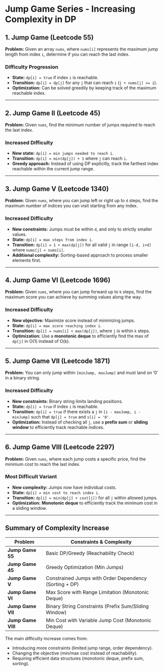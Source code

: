 # Jump Game Series - Increasing Complexity in DP

## 1. Jump Game (Leetcode 55)
**Problem:** Given an array `nums`, where `nums[i]` represents the maximum jump length from index `i`, determine if you can reach the last index.

### **Difficulty Progression**
- **State:** `dp[i] = true` if index `i` is reachable.
- **Transition:** `dp[i] = dp[j]` for any `j` that can reach `i` (`j + nums[j] >= i`).
- **Optimization:** Can be solved greedily by keeping track of the maximum reachable index.

---

## 2. Jump Game II (Leetcode 45)
**Problem:** Given `nums`, find the minimum number of jumps required to reach the last index.

### **Increased Difficulty**
- **New state:** `dp[i] = min jumps needed to reach i`.
- **Transition:** `dp[i] = min(dp[j]) + 1` where `j` can reach `i`.
- **Greedy approach:** Instead of using DP explicitly, track the farthest index reachable within the current jump range.

---

## 3. Jump Game V (Leetcode 1340)
**Problem:** Given `nums`, where you can jump left or right up to `d` steps, find the maximum number of indices you can visit starting from any index.

### **Increased Difficulty**
- **New constraints:** Jumps must be within `d`, and only to strictly smaller values.
- **State:** `dp[i] = max steps from index i`.
- **Transition:** `dp[i] = 1 + max(dp[j])` for all valid `j` in range `[i-d, i+d]` where `nums[j] < nums[i]`.
- **Additional complexity:** Sorting-based approach to process smaller elements first.

---

## 4. Jump Game VI (Leetcode 1696)
**Problem:** Given `nums`, where you can jump forward up to `k` steps, find the maximum score you can achieve by summing values along the way.

### **Increased Difficulty**
- **New objective:** Maximize score instead of minimizing jumps.
- **State:** `dp[i] = max score reaching index i`.
- **Transition:** `dp[i] = nums[i] + max(dp[j])`, where `j` is within `k` steps.
- **Optimization:** Use a **monotonic deque** to efficiently find the max of `dp[j]` in O(1) instead of O(k).

---

## 5. Jump Game VII (Leetcode 1871)
**Problem:** You can only jump within `[minJump, maxJump]` and must land on ‘0’ in a binary string.

### **Increased Difficulty**
- **New constraints:** Binary string limits landing positions.
- **State:** `dp[i] = true` if index `i` is reachable.
- **Transition:** `dp[i] = true` if there exists a `j` in `[i - maxJump, i - minJump]` such that `dp[j] = true` and `s[i] = '0'`.
- **Optimization:** Instead of checking all `j`, use a **prefix sum** or **sliding window** to efficiently track reachable indices.

---

## 6. Jump Game VIII (Leetcode 2297)
**Problem:** Given `nums`, where each jump costs a specific price, find the minimum cost to reach the last index.

### **Most Difficult Variant**
- **New complexity:** Jumps now have individual costs.
- **State:** `dp[i] = min cost to reach index i`.
- **Transition:** `dp[i] = min(dp[j] + cost[j])` for all `j` within allowed jumps.
- **Optimization:** **Monotonic deque** to efficiently track the minimum cost in a sliding window.

---

## **Summary of Complexity Increase**
| Problem | Constraints & Complexity |
|---------|-------------------------|
| **Jump Game 55** | Basic DP/Greedy (Reachability Check) |
| **Jump Game 45** | Greedy Optimization (Min Jumps) |
| **Jump Game V** | Constrained Jumps with Order Dependency (Sorting + DP) |
| **Jump Game VI** | Max Score with Range Limitation (Monotonic Deque) |
| **Jump Game VII** | Binary String Constraints (Prefix Sum/Sliding Window) |
| **Jump Game VIII** | Min Cost with Variable Jump Cost (Monotonic Deque) |

The main difficulty increase comes from:
- Introducing more constraints (limited jump range, order dependency).
- Changing the objective (min/max cost instead of reachability).
- Requiring efficient data structures (monotonic deque, prefix sum, sorting).

